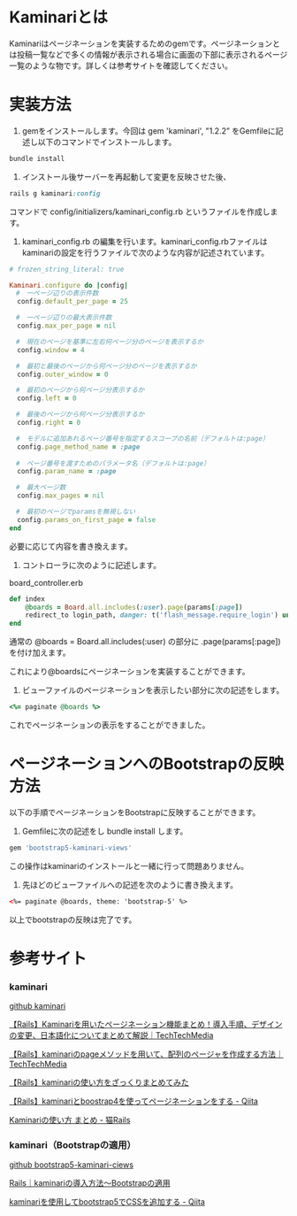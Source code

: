 # Kaminariとは


Kaminariはページネーションを実装するためのgemです。ページネーションとは投稿一覧などで多くの情報が表示される場合に画面の下部に表示されるページ一覧のような物です。詳しくは参考サイトを確認してください。




# 実装方法


1. gemをインストールします。今回は gem 'kaminari', "1.2.2” をGemfileに記述し以下のコマンドでインストールします。

```ruby
bundle install
```

1. インストール後サーバーを再起動して変更を反映させた後、

```ruby
rails g kaminari:config
```

コマンドで config/initializers/kaminari_config.rb というファイルを作成します。

1. kaminari_config.rb の編集を行います。kaminari_config.rbファイルはkaminariの設定を行うファイルで次のような内容が記述されています。

```ruby
# frozen_string_literal: true

Kaminari.configure do |config|
　#　一ページ辺りの表示件数
  config.default_per_page = 25

　#　一ページ辺りの最大表示件数
  config.max_per_page = nil

　#　現在のページを基準に左右何ページ分のページを表示するか
  config.window = 4

　#　最初と最後のページから何ページ分のページを表示するか
  config.outer_window = 0

　#　最初のページから何ページ分表示するか
  config.left = 0

　#　最後のページから何ページ分表示するか
  config.right = 0

　#　モデルに追加あれるページ番号を指定するスコープの名前（デフォルトは:page）
  config.page_method_name = :page
　
　#　ページ番号を渡すためのパラメータ名（デフォルトは:page）
  config.param_name = :page

　#　最大ページ数
  config.max_pages = nil

　#　最初のページでparamsを無視しない
  config.params_on_first_page = false
end
```

必要に応じて内容を書き換えます。

1. コントローラに次のように記述します。

board_controller.erb

```ruby
def index
    @boards = Board.all.includes(:user).page(params[:page])
    redirect_to login_path, danger: t('flash_message.require_login') unless logged_in?
end
```

通常の @boards = Board.all.includes(:user) の部分に .page(params[:page]) を付け加えます。

これにより@boardsにページネーションを実装することができます。 

1. ビューファイルのページネーションを表示したい部分に次の記述をします。

```ruby
<%= paginate @boards %>
```

これでページネーションの表示をすることができました。




# ページネーションへのBootstrapの反映方法


以下の手順でページネーションをBootstrapに反映することができます。

1. Gemfileに次の記述をし bundle install します。

```ruby
gem 'bootstrap5-kaminari-views'
```

この操作はkaminariのインストールと一緒に行って問題ありません。

1. 先ほどのビューファイルへの記述を次のように書き換えます。

```html
<%= paginate @boards, theme: 'bootstrap-5' %>
```

以上でbootstrapの反映は完了です。




# 参考サイト


### kaminari


[github kaminari](https://github.com/kaminari/kaminari)

[【Rails】Kaminariを用いたページネーション機能まとめ！導入手順、デザインの変更、日本語化についてまとめて解説｜TechTechMedia](https://techtechmedia.com/pagenation-demo-kaminari/)

[【Rails】kaminariのpageメソッドを用いて、配列のページャを作成する方法｜TechTechMedia](https://techtechmedia.com/page-for-array-kaminari/)

[【Rails】kaminariの使い方をざっくりまとめてみた](https://zenn.dev/yukihaga/articles/3d49208638e397)

[【Rails】kaminariとboostrap4を使ってページネーションをする - Qiita](https://qiita.com/mmaumtjgj/items/771deb2f3da3eecb4f54)

[Kaminariの使い方 まとめ - 猫Rails](https://nekorails.hatenablog.com/entry/2018/10/15/005146)



### kaminari（Bootstrapの適用）


[github bootstrap5-kaminari-ciews](https://github.com/felipecalvo/bootstrap5-kaminari-views)

[Rails｜kaminariの導入方法〜Bootstrapの適用](https://zenn.dev/airiin/articles/0a2d6df02dcfe0)

[kaminariを使用してbootstrap5でCSSを追加する - Qiita](https://qiita.com/mocomou_/items/c3cce91c241e08f9a50b)
